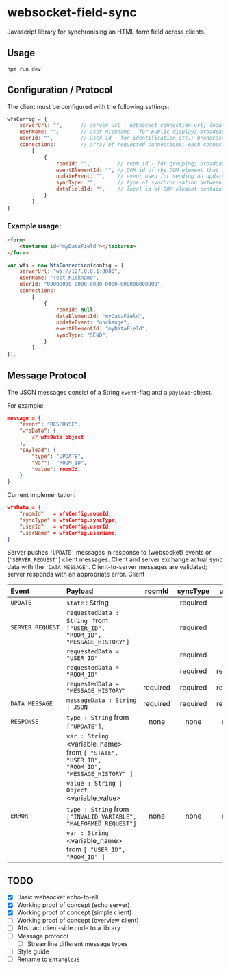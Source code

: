 # websocket-field-sync
Javascript library for synchronising an HTML form field across clients.

## Usage
```shell
npm run dev
```

## Configuration / Protocol

The client must be configured with the following settings:
```js
wfsConfig = {
    serverUrl: "",      // server url - websocket connection url; local
    userName: "",       // user nickname - for public display; broadcast
    userId: "",         // user id - for identification etc.; broadcast
    connections:        // array of requested connections; each connection is initiated seperately (?)
        [
            {
                roomId: "",         // room id - for grouping; broadcast; defaults to null
                eventElementId: "", // DOM id of the DOM element that triggers the update event; local
                updateEvent: "",    // event used for sending an update message; local
                syncType: "",       // type of synchronisation between clients; broadcast; defaults to "SEND"
                dataFieldId: "",    // local id of DOM element containing the linked data (local)
            }
        ]
}
```

### Example usage:
```html
<form>
    <textarea id="myDataField"></textarea>
</form>
```

```js
var wfs = new WfsConnection(config = {
    serverUrl: "ws://127.0.0.1:8080",
    userName: "Test Nickname",
    userId: "00000000-0000-0000-0000-000000000000",
    connections: 
        [
            {    
                roomId: null,
                dataElementId: "myDataField",
                updateEvent: "onchange",
                eventElementId: "myDataField",
                syncType: "SEND",
            }   
        ]
});
```

## Message Protocol

The JSON messages consist of a String `event`-flag and a `payload`-object.

For example:
```json
message = {
    "event": "RESPONSE",
    "wfsData": {
        // wfsData-object
    },
    "payload": {
        "type": "UPDATE",
        "var":  "ROOM_ID",
        "value": roomId,
    }
}
```

Current implementation:

```json
wfsData = {
    "roomId"   = wfsConfig.roomId;
    "syncType" = wfsConfig.syncType;
    "userId"   = wfsConfig.userId;
    "userName" = wfsConfig.userName;
}
```

Server pushes `'UPDATE'` messages in response to (websocket) events or (`'SERVER_REQUEST'`) client messages. Client and server exchange actual sync data with the `'DATA_MESSAGE'`. Client-to-server messages are validated; server responds with an appropriate error. Client 

| Event            | Payload                                                                                    |  roomId  | syncType |  userId  | userName |
| :--------------- | :----------------------------------------------------------------------------------------- | :------: | :------: | :------: | :------: |
| `UPDATE`         | `state` : String                                                                           |          | required |          | optional |
| `SERVER_REQUEST` | `requestedData : String ` from `["USER_ID", "ROOM_ID", "MESSAGE_HISTORY"]`                 |          | required |          | optional |
|                  | `requestedData = "USER_ID"`                                                                |          | required |          | optional |
|                  | `requestedData = "ROOM_ID"`                                                                |          | required | required | optional |
|                  | `requestedData = "MESSAGE_HISTORY"`                                                        | required | required | required | optional |
| `DATA_MESSAGE`   | `messageData : String \| JSON`                                                             | required | required | required | optional |
| `RESPONSE`       | `type : String` from `["UPDATE"]`,                                                         |   none   |   none   |   none   |   none   |
|                  | `var : String` <variable_name> from `[ "STATE", "USER_ID", "ROOM_ID", "MESSAGE_HISTORY" ]` |          |          |          |          |
|                  | `value : String \| Object` <variable_value>                                                |          |          |          |          |
| `ERROR`          | `type : String` from `["INVALID_VARIABLE", "MALFORMED_REQUEST"]`                           |   none   |   none   |   none   |   none   |
|                  | `var : String` <variable_name> from `[ "USER_ID", "ROOM_ID" ]`                             |          |          |          |          |

## TODO
 - [x] Basic websocket echo-to-all
 - [x] Working proof of concept (echo server)
 - [x] Working proof of concept (simple client)
 - [ ] Working proof of concept (overview client)
 - [ ] Abstract client-side code to a library
 - [ ] Message protocol
   - [ ] Streamline different message types
 - [ ] Style guide
 - [ ] Rename to `EntangleJS`